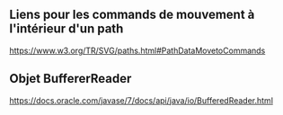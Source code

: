 ## Liens pour les commands de mouvement à l'intérieur d'un path

https://www.w3.org/TR/SVG/paths.html#PathDataMovetoCommands

## Objet BuffererReader

https://docs.oracle.com/javase/7/docs/api/java/io/BufferedReader.html
